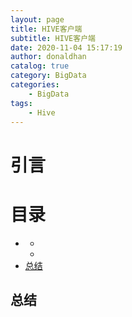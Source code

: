 ```yaml
---
layout: page
title: HIVE客户端
subtitle: HIVE客户端
date: 2020-11-04 15:17:19
author: donaldhan
catalog: true
category: BigData
categories:
    - BigData
tags:
    - Hive
---
```


# 引言




# 目录
* [](#)
    * [](#)
    * [](#)
* [总结](#总结)




###



###


## 总结
